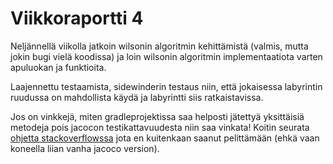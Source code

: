 # Viikkoraportti 4

Neljännellä viikolla jatkoin wilsonin algoritmin kehittämistä (valmis, mutta jokin bugi vielä koodissa) ja loin wilsonin algoritmin 
implementaatiota varten apuluokan ja funktioita. 

Laajennettu testaamista, sidewinderin testaus niin, että jokaisessa labyrintin 
ruudussa on mahdollista käydä ja labyrintti siis ratkaistavissa.

Jos on vinkkejä, miten gradleprojektissa saa helposti jätettyä yksittäisiä metodeja pois 
jacocon testikattavuudesta niin saa vinkata! Koitin seurata [ohjetta stackoverflowssa](https://stackoverflow.com/questions/47824761/how-would-i-add-an-annotation-to-exclude-a-method-from-a-jacoco-code-coverage-re) 
jota en kuitenkaan saanut pelittämään (ehkä vaan koneella liian vanha jacoco version).
